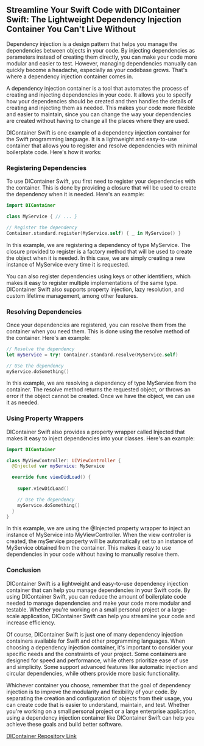 <script type="text/javascript">
        function googleTranslateElementInit() {
            new google.translate.TranslateElement({
                pageLanguage: 'auto',
                layout: google.translate.TranslateElement.InlineLayout.VERTICAL,
                autoDisplay: true
            }, 'google_translate_element');
        }
</script>
<script type="text/javascript" src="//translate.google.com/translate_a/element.js?cb=googleTranslateElementInit"></script>
<link rel="stylesheet" href="https://fonts.googleapis.com/css?family=Bungee Hairline&display=swap">

## Streamline Your Swift Code with DIContainer Swift: The Lightweight Dependency Injection Container You Can't Live Without

Dependency injection is a design pattern that helps you manage the dependencies between objects in your code. By injecting dependencies as parameters instead of creating them directly, you can make your code more modular and easier to test. However, managing dependencies manually can quickly become a headache, especially as your codebase grows. That's where a dependency injection container comes in.

A dependency injection container is a tool that automates the process of creating and injecting dependencies in your code. It allows you to specify how your dependencies should be created and then handles the details of creating and injecting them as needed. This makes your code more flexible and easier to maintain, since you can change the way your dependencies are created without having to change all the places where they are used.

DIContainer Swift is one example of a dependency injection container for the Swift programming language. It is a lightweight and easy-to-use container that allows you to register and resolve dependencies with minimal boilerplate code. Here's how it works:

### Registering Dependencies

To use DIContainer Swift, you first need to register your dependencies with the container. This is done by providing a closure that will be used to create the dependency when it is needed. Here's an example:

```swift
import DIContainer 

class MyService { // ... } 

// Register the dependency
Container.standard.register(MyService.self) { _ in MyService() }
```

In this example, we are registering a dependency of type MyService. The closure provided to register is a factory method that will be used to create the object when it is needed. In this case, we are simply creating a new instance of MyService every time it is requested.

You can also register dependencies using keys or other identifiers, which makes it easy to register multiple implementations of the same type. DIContainer Swift also supports property injection, lazy resolution, and custom lifetime management, among other features.

### Resolving Dependencies

Once your dependencies are registered, you can resolve them from the container when you need them. This is done using the resolve method of the container. Here's an example:

```swift
// Resolve the dependency 
let myService = try! Container.standard.resolve(MyService.self)

// Use the dependency 
myService.doSomething()
```

In this example, we are resolving a dependency of type MyService from the container. The resolve method returns the requested object, or throws an error if the object cannot be created. Once we have the object, we can use it as needed.

### Using Property Wrappers

DIContainer Swift also provides a property wrapper called Injected that makes it easy to inject dependencies into your classes. Here's an example:

```swift
import DIContainer 

class MyViewController: UIViewController { 
  @Injected var myService: MyService 

  override func viewDidLoad() { 
  
    super.viewDidLoad() 

    // Use the dependency
    myService.doSomething() 
  } 
}
```

In this example, we are using the @Injected property wrapper to inject an instance of MyService into MyViewController. When the view controller is created, the myService property will be automatically set to an instance of MyService obtained from the container. This makes it easy to use dependencies in your code without having to manually resolve them.

### Conclusion

DIContainer Swift is a lightweight and easy-to-use dependency injection container that can help you manage dependencies in your Swift code. By using DIContainer Swift, you can reduce the amount of boilerplate code needed to manage dependencies and make your code more modular and testable. Whether you're working on a small personal project or a large-scale application, DIContainer Swift can help you streamline your code and increase efficiency.

Of course, DIContainer Swift is just one of many dependency injection containers available for Swift and other programming languages. When choosing a dependency injection container, it's important to consider your specific needs and the constraints of your project. Some containers are designed for speed and performance, while others prioritize ease of use and simplicity. Some support advanced features like automatic injection and circular dependencies, while others provide more basic functionality.

Whichever container you choose, remember that the goal of dependency injection is to improve the modularity and flexibility of your code. By separating the creation and configuration of objects from their usage, you can create code that is easier to understand, maintain, and test. Whether you're working on a small personal project or a large enterprise application, using a dependency injection container like DIContainer Swift can help you achieve these goals and build better software.

[DIContainer Repository Link](https://github.com/Tavernari/DIContainer)